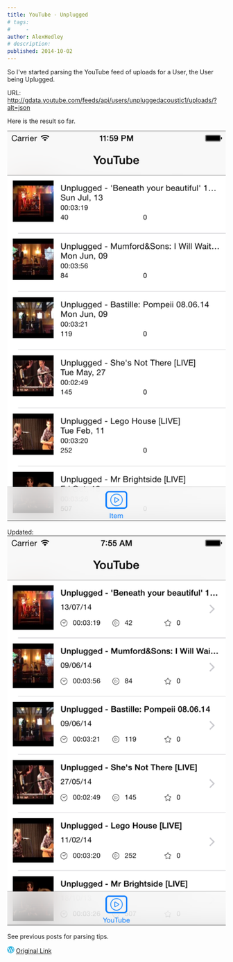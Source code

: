 ```yaml
---
title: YouTube - Unplugged
# tags:
#     - 
author: AlexHedley
# description: 
published: 2014-10-02
---
```


So I've started parsing the YouTube feed of uploads for a User, the User being Uplugged.

URL: http://gdata.youtube.com/feeds/api/users/unpluggedacoustic1/uploads/?alt=json

Here is the result so far.

![YouTube - Unplugged](images/youtube-unplugged.png)

Updated:
![YouTube - Unplugged (2)](images/youtube-unplugged-2.png)

See previous posts for parsing tips.

![Wordpress](../images/wordpress.png "Wordpress") [Original Link](https://alexhedley.wordpress.com/2014/10/02/youtube-unplugged/)
